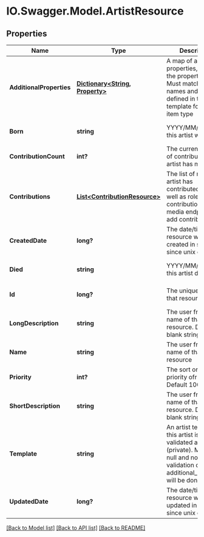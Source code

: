 # IO.Swagger.Model.ArtistResource
## Properties

Name | Type | Description | Notes
------------ | ------------- | ------------- | -------------
**AdditionalProperties** | [**Dictionary&lt;String, Property&gt;**](Property.md) | A map of additional properties, keyed on the property name.  Must match the names and types defined in the template for this item type | [optional] [default to null]
**Born** | **string** | YYYY/MM/DD when this artist was born | [optional] [default to null]
**ContributionCount** | **int?** | The current number of contributions the artist has made | [optional] [default to null]
**Contributions** | [**List&lt;ContributionResource&gt;**](ContributionResource.md) | The list of media this artist has contributed to as well as role(s) during contribution.  Use media endpoint to add contributions | [optional] [default to null]
**CreatedDate** | **long?** | The date/time this resource was created in seconds since unix epoch | [optional] [default to null]
**Died** | **string** | YYYY/MM/DD when this artist died | [optional] [default to null]
**Id** | **long?** | The unique ID for that resource | [optional] [default to null]
**LongDescription** | **string** | The user friendly name of that resource. Defaults to blank string | [optional] [default to null]
**Name** | **string** | The user friendly name of that resource | [default to null]
**Priority** | **int?** | The sort order priority ofr the artist.  Default 100 | [optional] [default to null]
**ShortDescription** | **string** | The user friendly name of that resource. Defaults to blank string | [optional] [default to null]
**Template** | **string** | An artist template this artist is validated against (private). May be null and no validation of additional_properties will be done | [optional] [default to null]
**UpdatedDate** | **long?** | The date/time this resource was last updated in seconds since unix epoch | [optional] [default to null]

[[Back to Model list]](../README.md#documentation-for-models) [[Back to API list]](../README.md#documentation-for-api-endpoints) [[Back to README]](../README.md)

